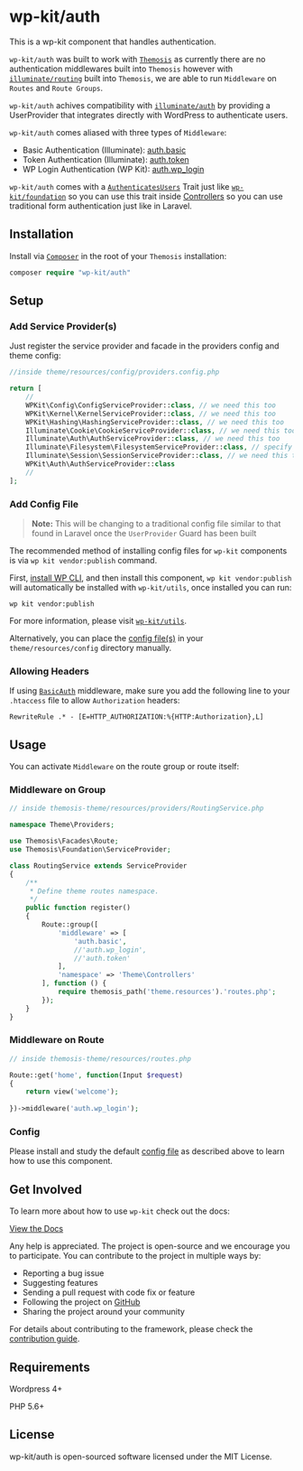 # wp-kit/auth

This is a wp-kit component that handles authentication.

```wp-kit/auth``` was built to work with [```Themosis```](http://framework.themosis.com/) as currently there are no authentication middlewares built into ```Themosis``` however with [```illuminate/routing```](https://github.com/illuminate/routing) built into ```Themosis```, we are able to run ```Middleware``` on ```Routes``` and ```Route Groups```.

```wp-kit/auth``` achives compatibility with [```illuminate/auth```](https://github.com/illuminate/auth) by providing a UserProvider that integrates directly with WordPress to authenticate users.

```wp-kit/auth``` comes aliased with three types of ```Middleware```:

* Basic Authentication (Illuminate): [auth.basic](https://github.com/illuminate/auth/blob/master/Middleware/AuthenticateWithBasicAuth.php)
* Token Authentication (Illuminate): [auth.token](https://github.com/wp-kit/auth/blob/master/src/Auth/Middleware/TokenAuth.php)
* WP Login Authentication (WP Kit): [auth.wp_login](https://github.com/wp-kit/auth/blob/master/src/Auth/Middleware/WpLoginAuth.php)

```wp-kit/auth``` comes with a [`AuthenticatesUsers`](blob/master/src/Auth/Traits/AuthenticatesUsers.php) Trait just like [`wp-kit/foundation`](https://github.com/laravel/framework/blob/5.5/src/Illuminate/Foundation/Auth/AuthenticatesUsers.php) so you can use this trait inside [Controllers](https://github.com/laravel/laravel/blob/master/app/Http/Controllers/Auth/LoginController.php) so you can use traditional form authentication just like in Laravel. 

## Installation

Install via [```Composer```](https://getcomposer.org/) in the root of your ```Themosis``` installation:

```php
composer require "wp-kit/auth"
```

## Setup

### Add Service Provider(s)

Just register the service provider and facade in the providers config and theme config:

```php
//inside theme/resources/config/providers.config.php

return [
    //
    WPKit\Config\ConfigServiceProvider::class, // we need this too
    WPKit\Kernel\KernelServiceProvider::class, // we need this too
    WPKit\Hashing\HashingServiceProvider::class, // we need this too
    Illuminate\Cookie\CookieServiceProvider::class, // we need this too
    Illuminate\Auth\AuthServiceProvider::class, // we need this too
    Illuminate\Filesystem\FilesystemServiceProvider::class, // specify the driver provider, if using BasicAuth
    Illuminate\Session\SessionServiceProvider::class, // we need this too, if using BasicAuth
    WPKit\Auth\AuthServiceProvider::class
    //
];
```

### Add Config File

> **Note:** This will be changing to a traditional config file similar to that found in Laravel once the ```UserProvider``` Guard has been built

The recommended method of installing config files for ```wp-kit``` components is via ```wp kit vendor:publish``` command.

First, [install WP CLI](http://wp-cli.org/), and then install this component, ```wp kit vendor:publish``` will automatically be installed with ```wp-kit/utils```, once installed you can run:

```wp kit vendor:publish```

For more information, please visit [```wp-kit/utils```](https://github.com/wp-kit/utils#commands).

Alternatively, you can place the [config file(s)](config) in your ```theme/resources/config``` directory manually.

### Allowing Headers

If using [```BasicAuth```](https://github.com/wp-kit/auth/blob/master/src/Auth/Middleware/BasicAuth.php) middleware, make sure you add the following line to your ```.htaccess``` file to allow ```Authorization``` headers:

```RewriteRule .* - [E=HTTP_AUTHORIZATION:%{HTTP:Authorization},L]```

## Usage

You can activate ```Middleware``` on the route group or route itself:

### Middleware on Group

```php
// inside themosis-theme/resources/providers/RoutingService.php

namespace Theme\Providers;

use Themosis\Facades\Route;
use Themosis\Foundation\ServiceProvider;

class RoutingService extends ServiceProvider
{
    /**
     * Define theme routes namespace.
     */
    public function register()
    {
        Route::group([
	        'middleware' => [
	        	'auth.basic',
				//'auth.wp_login',
				//'auth.token'
			],
            'namespace' => 'Theme\Controllers'
        ], function () {
            require themosis_path('theme.resources').'routes.php';
        });
    }
}
```

### Middleware on Route

```php
// inside themosis-theme/resources/routes.php

Route::get('home', function(Input $request)
{
    return view('welcome');
    
})->middleware('auth.wp_login');
```

### Config

Please install and study the default [config file](config/auth.config.php) as described above to learn how to use this component.

## Get Involved

To learn more about how to use ```wp-kit``` check out the docs:

[View the Docs](https://github.com/wp-kit/theme/tree/docs/README.md)

Any help is appreciated. The project is open-source and we encourage you to participate. You can contribute to the project in multiple ways by:

- Reporting a bug issue
- Suggesting features
- Sending a pull request with code fix or feature
- Following the project on [GitHub](https://github.com/wp-kit)
- Sharing the project around your community

For details about contributing to the framework, please check the [contribution guide](https://github.com/wp-kit/theme/tree/docs/Contributing.md).

## Requirements

Wordpress 4+

PHP 5.6+

## License

wp-kit/auth is open-sourced software licensed under the MIT License.
